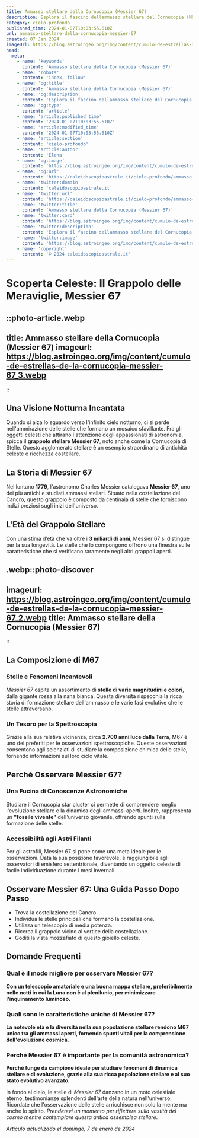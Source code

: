 ```yaml
---
title: Ammasso stellare della Cornucopia (Messier 67)
description: Esplora il fascino dellammasso stellare del Cornucopia (M67); curiosità e meraviglie nascoste, un viaggio astronomico da non perdere.
category: cielo-profondo
published_time: 2024-01-07T10:03:55.610Z
url: ammasso-stellare-della-cornucopia-messier-67
created: 07 Jan 2024
imageUrl: https://blog.astroingeo.org/img/content/cumulo-de-estrellas-de-la-cornucopia-messier-67_3.webp
head:
  meta:
    - name: 'keywords'
      content: 'Ammasso stellare della Cornucopia (Messier 67)'
    - name: 'robots'
      content: 'index, follow'
    - name: 'og:title'
      content: 'Ammasso stellare della Cornucopia (Messier 67)'
    - name: 'og:description'
      content: 'Esplora il fascino dellammasso stellare del Cornucopia (M67); curiosità e meraviglie nascoste, un viaggio astronomico da non perdere.'
    - name: 'og:type'
      content: 'article'
    - name: 'article:published_time'
      content: '2024-01-07T10:03:55.610Z'
    - name: 'article:modified_time'
      content: '2024-01-07T10:03:55.610Z'
    - name: 'article:section'
      content: 'cielo-profondo'
    - name: 'article:author'
      content: 'Elena'
    - name: 'og:image'
      content: 'https://blog.astroingeo.org/img/content/cumulo-de-estrellas-de-la-cornucopia-messier-67_3.webp'
    - name: 'og:url'
      content: 'https://caleidoscopioastrale.it/cielo-profondo/ammasso-stellare-della-cornucopia-messier-67'
    - name: 'twitter:domain'
      content: 'caleidoscopioastrale.it'
    - name: 'twitter:url'
      content: 'https://caleidoscopioastrale.it/cielo-profondo/ammasso-stellare-della-cornucopia-messier-67'
    - name: 'twitter:title'
      content: 'Ammasso stellare della Cornucopia (Messier 67)'
    - name: 'twitter:card'
      content: 'https://blog.astroingeo.org/img/content/cumulo-de-estrellas-de-la-cornucopia-messier-67_3.webp'
    - name: 'twitter:description'
      content: 'Esplora il fascino dellammasso stellare del Cornucopia (M67); curiosità e meraviglie nascoste, un viaggio astronomico da non perdere.'
    - name: 'twitter:image'
      content: 'https://blog.astroingeo.org/img/content/cumulo-de-estrellas-de-la-cornucopia-messier-67_3.webp'
    - name: 'copyright'
      content: '© 2024 caleidoscopioastrale.it'
---
```

# Scoperta Celeste: Il Grappolo delle Meraviglie, Messier 67

::photo-article.webp
---
title: Ammasso stellare della Cornucopia (Messier 67)
imageurl: https://blog.astroingeo.org/img/content/cumulo-de-estrellas-de-la-cornucopia-messier-67_3.webp
---
::

## Una Visione Notturna Incantata

Quando si alza lo sguardo verso l'infinito cielo notturno, ci si perde nell'ammirazione delle stelle che formano un mosaico sfavillante. Fra gli oggetti celesti che attirano l'attenzione degli appassionati di astronomia, spicca il **grappolo stellare Messier 67**, noto anche come la Cornucopia di Stelle. Questo agglomerato stellare è un esempio straordinario di antichità celeste e ricchezza costellare.

## La Storia di Messier 67

Nel lontano **1779**, l'astronomo Charles Messier catalogava **Messier 67**, uno dei più antichi e studiati ammassi stellari. Situato nella costellazione del Cancro, questo grappolo è composto da centinaia di stelle che forniscono indizi preziosi sugli inizi dell'universo.

## L'Età del Grappolo Stellare

Con una stima d’età che va oltre i **3 miliardi di anni**, Messier 67 si distingue per la sua longevità. Le stelle che lo compongono offrono una finestra sulle caratteristiche che si verificano raramente negli altri grappoli aperti.

.webp::photo-discover
---
imageurl: https://blog.astroingeo.org/img/content/cumulo-de-estrellas-de-la-cornucopia-messier-67_2.webp
title: Ammasso stellare della Cornucopia (Messier 67)
---
::

## La Composizione di M67

### Stelle e Fenomeni Incantevoli

*Messier 67* ospita un assortimento di **stelle di varie magnitudini e colori**, dalla gigante rossa alla nana bianca. Questa diversità rispecchia la ricca storia di formazione stellare dell'ammasso e le varie fasi evolutive che le stelle attraversano.

### Un Tesoro per la Spettroscopia

Grazie alla sua relativa vicinanza, circa **2.700 anni luce dalla Terra**, M67 è uno dei preferiti per le osservazioni spettroscopiche. Queste osservazioni consentono agli scienziati di studiare la composizione chimica delle stelle, fornendo informazioni sul loro ciclo vitale.

## Perché Osservare Messier 67?

### Una Fucina di Conoscenze Astronomiche

Studiare il Cornucopia star cluster ci permette di comprendere meglio l'evoluzione stellare e la dinamica degli ammassi aperti. Inoltre, rappresenta un **"fossile vivente"** dell'universo giovanile, offrendo spunti sulla formazione delle stelle.

### Accessibilità agli Astri Filanti

Per gli astrofili, Messier 67 si pone come una meta ideale per le osservazioni. Data la sua posizione favorevole, è raggiungibile agli osservatori di emisfero settentrionale, diventando un oggetto celeste di facile individuazione durante i mesi invernali.

## Osservare Messier 67: Una Guida Passo Dopo Passo

- Trova la costellazione del Cancro.
- Individua le stelle principali che formano la costellazione.
- Utilizza un telescopio di media potenza.
- Ricerca il grappolo vicino al vertice della costellazione.
- Goditi la vista mozzafiato di questo gioiello celeste.

## Domande Frequenti

### Qual è il modo migliore per osservare Messier 67?

**Con un telescopio amatoriale e una buona mappa stellare, preferibilmente nelle notti in cui la Luna non è al plenilunio, per minimizzare l'inquinamento luminoso.**

### Quali sono le caratteristiche uniche di Messier 67?

**La notevole età e la diversità nella sua popolazione stellare rendono M67 unico tra gli ammassi aperti, fornendo spunti vitali per la comprensione dell'evoluzione cosmica.**

### Perché Messier 67 è importante per la comunità astronomica?

**Perché funge da campione ideale per studiare fenomeni di dinamica stellare e di evoluzione, grazie alla sua ricca popolazione stellare e al suo stato evolutivo avanzato**.

In fondo al cielo, le stelle di *Messier 67* danzano in un moto celestiale eterno, testimonianze splendenti dell'arte della natura nell'universo. Ricordate che l'osservazione delle stelle arricchisce non solo la mente ma anche lo spirito. *Prendetevi un momento per riflettere sulla vastità del cosmo mentre contemplare questa antica assemblea stellare*.

_Artículo actualizado el domingo, 7 de enero de 2024_